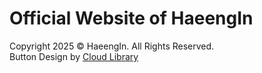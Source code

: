 # Official Website of HaeengIn
Copyright 2025 &copy; HaeengIn. All Rights Reserved.<br>
Button Design by <a href="https://cloud-library.tistory.com/entry/css%EB%A5%BC-%EC%9D%B4%EC%9A%A9%ED%95%9C-gradient-%EB%B2%84%ED%8A%BC" target="_blank" rel="noopener noreferrer">Cloud Library</a>